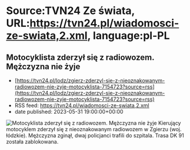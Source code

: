 # Source:TVN24 Ze świata, URL:https://tvn24.pl/wiadomosci-ze-swiata,2.xml, language:pl-PL

## Motocyklista zderzył się z radiowozem. Mężczyzna nie żyje
 - [https://tvn24.pl/lodz/zgierz-zderzyl-sie-z-nieoznakowanym-radiowozem-nie-zyje-motocyklista-7154723?source=rss](https://tvn24.pl/lodz/zgierz-zderzyl-sie-z-nieoznakowanym-radiowozem-nie-zyje-motocyklista-7154723?source=rss)
 - RSS feed: https://tvn24.pl/wiadomosci-ze-swiata,2.xml
 - date published: 2023-05-31 19:00:00+00:00

<img alt="Motocyklista zderzył się z radiowozem. Mężczyzna nie żyje" src="https://tvn24.pl/najnowsze/cdn-zdjecie-meay0r-wypadek-motocyklisty-z-radiowozem-w-zgierzu-7154724/alternates/LANDSCAPE_1280" />
    Kierujący motocyklem zderzył się z nieoznakowanym radiowozem w Zgierzu (woj. łódzkie). Mężczyzna zginął, dwaj policjanci trafili do szpitala. Trasa DK 91 została zablokowana.

